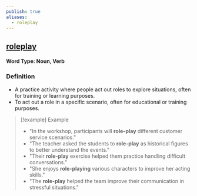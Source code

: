```yaml
---
publish: true
aliases:
  - roleplay
---
```


## [roleplay](https://dictionary.cambridge.org/dictionary/english/roleplay)
#### Word Type: Noun, Verb

### Definition
- A practice activity where people act out roles to explore situations, often for training or learning purposes.  
- To act out a role in a specific scenario, often for educational or training purposes.

> [!example] Example
> 
> - "In the workshop, participants will **role-play** different customer service scenarios."
> - "The teacher asked the students to **role-play** as historical figures to better understand the events."
> - "Their **role-play** exercise helped them practice handling difficult conversations."
> - "She enjoys **role-playing** various characters to improve her acting skills."
> - "The **role-play** helped the team improve their communication in stressful situations."